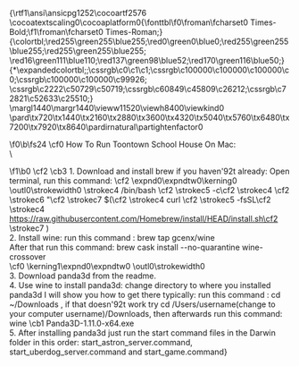 {\rtf1\ansi\ansicpg1252\cocoartf2576
\cocoatextscaling0\cocoaplatform0{\fonttbl\f0\froman\fcharset0 Times-Bold;\f1\froman\fcharset0 Times-Roman;}
{\colortbl;\red255\green255\blue255;\red0\green0\blue0;\red255\green255\blue255;\red255\green255\blue255;
\red16\green111\blue110;\red137\green98\blue52;\red170\green116\blue50;}
{\*\expandedcolortbl;;\cssrgb\c0\c1\c1;\cssrgb\c100000\c100000\c100000\c0;\cssrgb\c100000\c100000\c99926;
\cssrgb\c2222\c50729\c50719;\cssrgb\c60849\c45809\c26212;\cssrgb\c72821\c52633\c25510;}
\margl1440\margr1440\vieww11520\viewh8400\viewkind0
\pard\tx720\tx1440\tx2160\tx2880\tx3600\tx4320\tx5040\tx5760\tx6480\tx7200\tx7920\tx8640\pardirnatural\partightenfactor0

\f0\b\fs24 \cf0 How To Run Toontown School House On Mac:\
\

\f1\b0 \cf2 \cb3 1. Download and install brew if you haven\'92t already: Open terminal, run this command: \cf2 \expnd0\expndtw0\kerning0
\outl0\strokewidth0 \strokec4 /bin/bash \cf2 \strokec5 -c\cf2 \strokec4  \cf2 \strokec6 "\cf2 \strokec7 $(\cf2 \strokec4 curl \cf2 \strokec5 -fsSL\cf2 \strokec4  https://raw.githubusercontent.com/Homebrew/install/HEAD/install.sh\cf2 \strokec7 )\
2. Install wine: run this command : brew tap gcenx/wine\
After that run this command: brew cask install --no-quarantine wine-crossover\
\cf0 \kerning1\expnd0\expndtw0 \outl0\strokewidth0 \
3. Download panda3d from the readme.\
4. Use wine to install panda3d: change directory to where you installed panda3d I will show you how to get there typically: run this command : cd ~/Downloads , if that doesn\'92t work try cd /Users/username(change to your computer username)/Downloads, then afterwards run this command: wine \cb1 Panda3D-1.11.0-x64.exe\
5. After installing panda3d just run the start command files in the Darwin folder in this order: start_astron_server.command, start_uberdog_server.command and start_game.command}